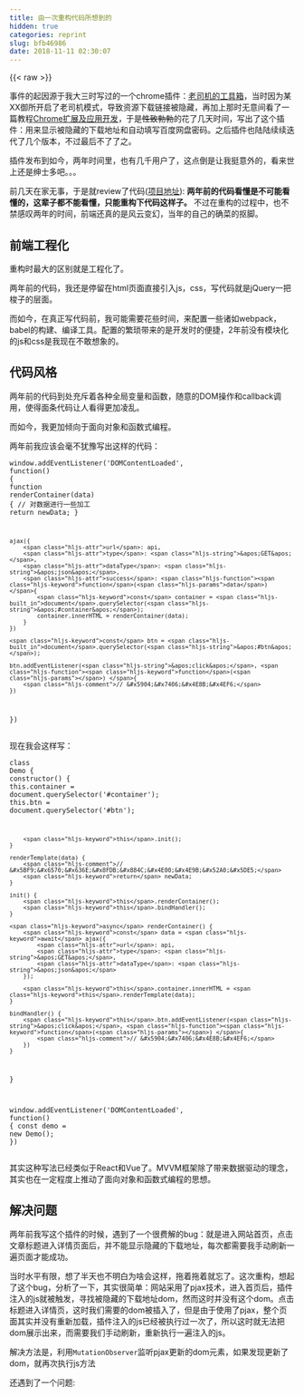 ```yaml
---
title: 由一次重构代码所想到的
hidden: true
categories: reprint
slug: bfb46986
date: 2018-11-11 02:30:07
---
```


{{< raw >}}
<p>&#x4E8B;&#x4EF6;&#x7684;&#x8D77;&#x56E0;&#x6E90;&#x4E8E;&#x6211;&#x5927;&#x4E09;&#x65F6;&#x5199;&#x8FC7;&#x7684;&#x4E00;&#x4E2A;chrome&#x63D2;&#x4EF6;&#xFF1A;<a href="https://chrome.google.com/webstore/detail/%E7%81%B5%E6%A2%A6%E5%BE%A1%E6%89%80/fpiljkfgljdkhlgogfbanafflmibdloc" rel="nofollow noreferrer" target="_blank">&#x8001;&#x53F8;&#x673A;&#x7684;&#x5DE5;&#x5177;&#x7BB1;</a>&#xFF0C;&#x5F53;&#x65F6;&#x56E0;&#x4E3A;&#x67D0;XX&#x5FA1;&#x6240;&#x5F00;&#x542F;&#x4E86;&#x8001;&#x53F8;&#x673A;&#x6A21;&#x5F0F;&#xFF0C;&#x5BFC;&#x81F4;&#x8D44;&#x6E90;&#x4E0B;&#x8F7D;&#x94FE;&#x63A5;&#x88AB;&#x9690;&#x85CF;&#xFF0C;&#x518D;&#x52A0;&#x4E0A;&#x90A3;&#x65F6;&#x65E0;&#x610F;&#x95F4;&#x770B;&#x4E86;&#x4E00;&#x7BC7;&#x6559;&#x7A0B;<a href="http://www.ituring.com.cn/book/1421" rel="nofollow noreferrer" target="_blank">Chrome&#x6269;&#x5C55;&#x53CA;&#x5E94;&#x7528;&#x5F00;&#x53D1;</a>&#xFF0C;&#x4E8E;&#x662F;<del>&#x6027;&#x81F4;&#x52C3;&#x52C3;</del>&#x7684;&#x82B1;&#x4E86;&#x51E0;&#x5929;&#x65F6;&#x95F4;&#xFF0C;&#x5199;&#x51FA;&#x4E86;&#x8FD9;&#x4E2A;&#x63D2;&#x4EF6;&#xFF1A;&#x7528;&#x6765;&#x663E;&#x793A;&#x88AB;&#x9690;&#x85CF;&#x7684;&#x4E0B;&#x8F7D;&#x5730;&#x5740;&#x548C;&#x81EA;&#x52A8;&#x586B;&#x5199;&#x767E;&#x5EA6;&#x7F51;&#x76D8;&#x5BC6;&#x7801;&#x3002;&#x4E4B;&#x540E;&#x63D2;&#x4EF6;&#x4E5F;&#x9646;&#x9646;&#x7EED;&#x7EED;&#x8FED;&#x4EE3;&#x4E86;&#x51E0;&#x4E2A;&#x7248;&#x672C;&#xFF0C;&#x4E0D;&#x8FC7;&#x6700;&#x540E;&#x4E0D;&#x4E86;&#x4E86;&#x4E4B;&#x3002;</p><p>&#x63D2;&#x4EF6;&#x53D1;&#x5E03;&#x5230;&#x5982;&#x4ECA;&#xFF0C;&#x4E24;&#x5E74;&#x65F6;&#x95F4;&#x91CC;&#xFF0C;&#x4E5F;&#x6709;&#x51E0;&#x5343;&#x7528;&#x6237;&#x4E86;&#xFF0C;&#x8FD9;&#x70B9;&#x5012;&#x662F;&#x8BA9;&#x6211;&#x633A;&#x610F;&#x5916;&#x7684;&#xFF0C;&#x770B;&#x6765;&#x4E16;&#x4E0A;&#x8FD8;&#x662F;&#x7EC5;&#x58EB;&#x591A;&#x5427;&#x3002;&#x3002;&#x3002;</p><p>&#x524D;&#x51E0;&#x5929;&#x5728;&#x5BB6;&#x65E0;&#x4E8B;&#xFF0C;&#x4E8E;&#x662F;&#x5C31;review&#x4E86;&#x4EE3;&#x7801;(<a href="https://github.com/deepred5/reimu-extension" rel="nofollow noreferrer" target="_blank">&#x9879;&#x76EE;&#x5730;&#x5740;</a>): <strong>&#x4E24;&#x5E74;&#x524D;&#x7684;&#x4EE3;&#x7801;&#x770B;&#x61C2;&#x662F;&#x4E0D;&#x53EF;&#x80FD;&#x770B;&#x61C2;&#x7684;&#xFF0C;&#x8FD9;&#x8F88;&#x5B50;&#x90FD;&#x4E0D;&#x80FD;&#x770B;&#x61C2;&#xFF0C;&#x53EA;&#x80FD;&#x91CD;&#x6784;&#x4E0B;&#x4EE3;&#x7801;&#x8FD9;&#x6837;&#x5B50;&#x3002;</strong> &#x4E0D;&#x8FC7;&#x5728;&#x91CD;&#x6784;&#x7684;&#x8FC7;&#x7A0B;&#x4E2D;&#xFF0C;&#x4E5F;&#x4E0D;&#x7981;&#x611F;&#x53F9;&#x4E24;&#x5E74;&#x7684;&#x65F6;&#x95F4;&#xFF0C;&#x524D;&#x7AEF;&#x8FD8;&#x771F;&#x7684;&#x662F;&#x98CE;&#x4E91;&#x53D8;&#x5E7B;&#xFF0C;&#x5F53;&#x5E74;&#x7684;&#x81EA;&#x5DF1;&#x7684;&#x786E;&#x83DC;&#x7684;&#x62A0;&#x811A;&#x3002;</p><h2 id="articleHeader0">&#x524D;&#x7AEF;&#x5DE5;&#x7A0B;&#x5316;</h2><p>&#x91CD;&#x6784;&#x65F6;&#x6700;&#x5927;&#x7684;&#x533A;&#x522B;&#x5C31;&#x662F;&#x5DE5;&#x7A0B;&#x5316;&#x4E86;&#x3002;</p><p>&#x4E24;&#x5E74;&#x524D;&#x7684;&#x4EE3;&#x7801;&#xFF0C;&#x6211;&#x8FD8;&#x662F;&#x505C;&#x7559;&#x5728;html&#x9875;&#x9762;&#x76F4;&#x63A5;&#x5F15;&#x5165;js&#xFF0C;css&#xFF0C;&#x5199;&#x4EE3;&#x7801;&#x5C31;&#x662F;jQuery&#x4E00;&#x628A;&#x68AD;&#x5B50;&#x7684;&#x5C42;&#x9762;&#x3002;</p><p>&#x800C;&#x5982;&#x4ECA;&#xFF0C;&#x5728;&#x771F;&#x6B63;&#x5199;&#x4EE3;&#x7801;&#x524D;&#xFF0C;&#x6211;&#x53EF;&#x80FD;&#x9700;&#x8981;&#x82B1;&#x4E9B;&#x65F6;&#x95F4;&#xFF0C;&#x6765;&#x914D;&#x7F6E;&#x4E00;&#x4E9B;&#x8BF8;&#x5982;webpack&#xFF0C;babel&#x7684;&#x6784;&#x5EFA;&#x3001;&#x7F16;&#x8BD1;&#x5DE5;&#x5177;&#x3002;&#x914D;&#x7F6E;&#x7684;&#x7E41;&#x7410;&#x5E26;&#x6765;&#x7684;&#x662F;&#x5F00;&#x53D1;&#x65F6;&#x7684;&#x4FBF;&#x6377;&#xFF0C;2&#x5E74;&#x524D;&#x6CA1;&#x6709;&#x6A21;&#x5757;&#x5316;&#x7684;js&#x548C;css&#x662F;&#x6211;&#x73B0;&#x5728;&#x4E0D;&#x6562;&#x60F3;&#x8C61;&#x7684;&#x3002;</p><h2 id="articleHeader1">&#x4EE3;&#x7801;&#x98CE;&#x683C;</h2><p>&#x4E24;&#x5E74;&#x524D;&#x7684;&#x4EE3;&#x7801;&#x5230;&#x5904;&#x5145;&#x65A5;&#x7740;&#x5404;&#x79CD;&#x5168;&#x5C40;&#x53D8;&#x91CF;&#x548C;&#x51FD;&#x6570;&#xFF0C;&#x968F;&#x610F;&#x7684;DOM&#x64CD;&#x4F5C;&#x548C;callback&#x8C03;&#x7528;&#xFF0C;&#x4F7F;&#x5F97;&#x9762;&#x6761;&#x4EE3;&#x7801;&#x8BA9;&#x4EBA;&#x770B;&#x5F97;&#x66F4;&#x52A0;&#x51CC;&#x4E71;&#x3002;</p><p>&#x800C;&#x5982;&#x4ECA;&#xFF0C;&#x6211;&#x66F4;&#x52A0;&#x503E;&#x5411;&#x4E8E;&#x9762;&#x5411;&#x5BF9;&#x8C61;&#x548C;&#x51FD;&#x6570;&#x5F0F;&#x7F16;&#x7A0B;&#x3002;</p><p>&#x4E24;&#x5E74;&#x524D;&#x6211;&#x5E94;&#x8BE5;&#x4F1A;&#x6BEB;&#x4E0D;&#x72B9;&#x8C6B;&#x5199;&#x51FA;&#x8FD9;&#x6837;&#x7684;&#x4EE3;&#x7801;&#xFF1A;</p><div class="widget-codetool" style="display:none"><div class="widget-codetool--inner"><span class="selectCode code-tool" data-toggle="tooltip" data-placement="top" title="" data-original-title="&#x5168;&#x9009;"></span> <span type="button" class="copyCode code-tool" data-toggle="tooltip" data-placement="top" data-clipboard-text="window.addEventListener(&apos;DOMContentLoaded&apos;, function() {
    function renderContainer(data) {
        // &#x5BF9;&#x6570;&#x636E;&#x8FDB;&#x884C;&#x4E00;&#x4E9B;&#x52A0;&#x5DE5;
        return newData;
    }

    ajax({
        url: api,
        type: &apos;GET&apos;,
        dataType: &apos;json&apos;,
        success: function(data) {
            const container = document.querySelector(&apos;#container&apos;);
            container.innerHTML = renderContainer(data);
        }
    })

    const btn = document.querySelector(&apos;#btn&apos;);

    btn.addEventListener(&apos;click&apos;, function() {
        // &#x5904;&#x7406;&#x4E8B;&#x4EF6;
    })
})" title="" data-original-title="&#x590D;&#x5236;"></span> <span type="button" class="saveToNote code-tool" data-toggle="tooltip" data-placement="top" title="" data-original-title="&#x653E;&#x8FDB;&#x7B14;&#x8BB0;"></span></div></div><pre class="javascript hljs"><code class="javascript"><span class="hljs-built_in">window</span>.addEventListener(<span class="hljs-string">&apos;DOMContentLoaded&apos;</span>, <span class="hljs-function"><span class="hljs-keyword">function</span>(<span class="hljs-params"></span>) </span>{
    <span class="hljs-function"><span class="hljs-keyword">function</span> <span class="hljs-title">renderContainer</span>(<span class="hljs-params">data</span>) </span>{
        <span class="hljs-comment">// &#x5BF9;&#x6570;&#x636E;&#x8FDB;&#x884C;&#x4E00;&#x4E9B;&#x52A0;&#x5DE5;</span>
        <span class="hljs-keyword">return</span> newData;
    }

    ajax({
        <span class="hljs-attr">url</span>: api,
        <span class="hljs-attr">type</span>: <span class="hljs-string">&apos;GET&apos;</span>,
        <span class="hljs-attr">dataType</span>: <span class="hljs-string">&apos;json&apos;</span>,
        <span class="hljs-attr">success</span>: <span class="hljs-function"><span class="hljs-keyword">function</span>(<span class="hljs-params">data</span>) </span>{
            <span class="hljs-keyword">const</span> container = <span class="hljs-built_in">document</span>.querySelector(<span class="hljs-string">&apos;#container&apos;</span>);
            container.innerHTML = renderContainer(data);
        }
    })

    <span class="hljs-keyword">const</span> btn = <span class="hljs-built_in">document</span>.querySelector(<span class="hljs-string">&apos;#btn&apos;</span>);

    btn.addEventListener(<span class="hljs-string">&apos;click&apos;</span>, <span class="hljs-function"><span class="hljs-keyword">function</span>(<span class="hljs-params"></span>) </span>{
        <span class="hljs-comment">// &#x5904;&#x7406;&#x4E8B;&#x4EF6;</span>
    })
})</code></pre><p>&#x73B0;&#x5728;&#x6211;&#x4F1A;&#x8FD9;&#x6837;&#x5199;&#xFF1A;</p><div class="widget-codetool" style="display:none"><div class="widget-codetool--inner"><span class="selectCode code-tool" data-toggle="tooltip" data-placement="top" title="" data-original-title="&#x5168;&#x9009;"></span> <span type="button" class="copyCode code-tool" data-toggle="tooltip" data-placement="top" data-clipboard-text="class Demo {
    constructor() {
        this.container = document.querySelector(&apos;#container&apos;);
        this.btn = document.querySelector(&apos;#btn&apos;);

        this.init();
    }

    renderTemplate(data) {
        // &#x5BF9;&#x6570;&#x636E;&#x8FDB;&#x884C;&#x4E00;&#x4E9B;&#x52A0;&#x5DE5;
        return newData;
    }

    init() {
        this.renderContainer();
        this.bindHandler();
    }

    async renderContainer() {
        const data = await ajax({
            url: api,
            type: &apos;GET&apos;,
            dataType: &apos;json&apos;
        });

        this.container.innerHTML = this.renderTemplate(data);
    }

    bindHandler() {
        this.btn.addEventListener(&apos;click&apos;, function() {
            // &#x5904;&#x7406;&#x4E8B;&#x4EF6;
        })
    }

}

window.addEventListener(&apos;DOMContentLoaded&apos;, function() {
    const demo = new Demo();
})" title="" data-original-title="&#x590D;&#x5236;"></span> <span type="button" class="saveToNote code-tool" data-toggle="tooltip" data-placement="top" title="" data-original-title="&#x653E;&#x8FDB;&#x7B14;&#x8BB0;"></span></div></div><pre class="javascript hljs"><code class="javascript"><span class="hljs-class"><span class="hljs-keyword">class</span> <span class="hljs-title">Demo</span> </span>{
    <span class="hljs-keyword">constructor</span>() {
        <span class="hljs-keyword">this</span>.container = <span class="hljs-built_in">document</span>.querySelector(<span class="hljs-string">&apos;#container&apos;</span>);
        <span class="hljs-keyword">this</span>.btn = <span class="hljs-built_in">document</span>.querySelector(<span class="hljs-string">&apos;#btn&apos;</span>);

        <span class="hljs-keyword">this</span>.init();
    }

    renderTemplate(data) {
        <span class="hljs-comment">// &#x5BF9;&#x6570;&#x636E;&#x8FDB;&#x884C;&#x4E00;&#x4E9B;&#x52A0;&#x5DE5;</span>
        <span class="hljs-keyword">return</span> newData;
    }

    init() {
        <span class="hljs-keyword">this</span>.renderContainer();
        <span class="hljs-keyword">this</span>.bindHandler();
    }

    <span class="hljs-keyword">async</span> renderContainer() {
        <span class="hljs-keyword">const</span> data = <span class="hljs-keyword">await</span> ajax({
            <span class="hljs-attr">url</span>: api,
            <span class="hljs-attr">type</span>: <span class="hljs-string">&apos;GET&apos;</span>,
            <span class="hljs-attr">dataType</span>: <span class="hljs-string">&apos;json&apos;</span>
        });

        <span class="hljs-keyword">this</span>.container.innerHTML = <span class="hljs-keyword">this</span>.renderTemplate(data);
    }

    bindHandler() {
        <span class="hljs-keyword">this</span>.btn.addEventListener(<span class="hljs-string">&apos;click&apos;</span>, <span class="hljs-function"><span class="hljs-keyword">function</span>(<span class="hljs-params"></span>) </span>{
            <span class="hljs-comment">// &#x5904;&#x7406;&#x4E8B;&#x4EF6;</span>
        })
    }

}

<span class="hljs-built_in">window</span>.addEventListener(<span class="hljs-string">&apos;DOMContentLoaded&apos;</span>, <span class="hljs-function"><span class="hljs-keyword">function</span>(<span class="hljs-params"></span>) </span>{
    <span class="hljs-keyword">const</span> demo = <span class="hljs-keyword">new</span> Demo();
})</code></pre><p>&#x5176;&#x5B9E;&#x8FD9;&#x79CD;&#x5199;&#x6CD5;&#x5DF2;&#x7ECF;&#x7C7B;&#x4F3C;&#x4E8E;React&#x548C;Vue&#x4E86;&#x3002;MVVM&#x6846;&#x67B6;&#x9664;&#x4E86;&#x5E26;&#x6765;&#x6570;&#x636E;&#x9A71;&#x52A8;&#x7684;&#x7406;&#x5FF5;&#xFF0C;&#x5176;&#x5B9E;&#x4E5F;&#x5728;&#x4E00;&#x5B9A;&#x7A0B;&#x5EA6;&#x4E0A;&#x63A8;&#x52A8;&#x4E86;&#x9762;&#x5411;&#x5BF9;&#x8C61;&#x548C;&#x51FD;&#x6570;&#x5F0F;&#x7F16;&#x7A0B;&#x7684;&#x601D;&#x60F3;&#x3002;</p><h2 id="articleHeader2">&#x89E3;&#x51B3;&#x95EE;&#x9898;</h2><p>&#x4E24;&#x5E74;&#x524D;&#x6211;&#x5199;&#x8FD9;&#x4E2A;&#x63D2;&#x4EF6;&#x7684;&#x65F6;&#x5019;&#xFF0C;&#x9047;&#x5230;&#x4E86;&#x4E00;&#x4E2A;&#x5F88;&#x8D39;&#x89E3;&#x7684;bug&#xFF1A;&#x5C31;&#x662F;&#x8FDB;&#x5165;&#x7F51;&#x7AD9;&#x9996;&#x9875;&#xFF0C;&#x70B9;&#x51FB;&#x6587;&#x7AE0;&#x6807;&#x9898;&#x8FDB;&#x5165;&#x8BE6;&#x60C5;&#x9875;&#x9762;&#x540E;&#xFF0C;&#x5E76;&#x4E0D;&#x80FD;&#x663E;&#x793A;&#x9690;&#x85CF;&#x7684;&#x4E0B;&#x8F7D;&#x5730;&#x5740;&#xFF0C;&#x6BCF;&#x6B21;&#x90FD;&#x9700;&#x8981;&#x6211;&#x624B;&#x52A8;&#x5237;&#x65B0;&#x4E00;&#x904D;&#x9875;&#x9762;&#x624D;&#x80FD;&#x6210;&#x529F;&#x3002;</p><p>&#x5F53;&#x65F6;&#x6C34;&#x5E73;&#x6709;&#x9650;&#xFF0C;&#x60F3;&#x4E86;&#x534A;&#x5929;&#x4E5F;&#x4E0D;&#x660E;&#x767D;&#x4E3A;&#x5565;&#x4F1A;&#x8FD9;&#x6837;&#xFF0C;&#x62D6;&#x7740;&#x62D6;&#x7740;&#x5C31;&#x5FD8;&#x4E86;&#x3002;&#x8FD9;&#x6B21;&#x91CD;&#x6784;&#xFF0C;&#x60F3;&#x8D77;&#x4E86;&#x8FD9;&#x4E2A;bug&#xFF0C;&#x5206;&#x6790;&#x4E86;&#x4E00;&#x4E0B;&#xFF0C;&#x5176;&#x5B9E;&#x5F88;&#x7B80;&#x5355;&#xFF1A;&#x7F51;&#x7AD9;&#x91C7;&#x7528;&#x4E86;pjax&#x6280;&#x672F;&#xFF0C;&#x8FDB;&#x5165;&#x9996;&#x9875;&#x540E;&#xFF0C;&#x63D2;&#x4EF6;&#x6CE8;&#x5165;&#x7684;js&#x5C31;&#x88AB;&#x89E6;&#x53D1;&#xFF0C;&#x5BFB;&#x627E;&#x88AB;&#x9690;&#x85CF;&#x7684;&#x4E0B;&#x8F7D;&#x5730;&#x5740;dom&#xFF0C;&#x7136;&#x800C;&#x8FD9;&#x65F6;&#x5E76;&#x6CA1;&#x6709;&#x8FD9;&#x4E2A;dom&#x3002;&#x70B9;&#x51FB;&#x6807;&#x9898;&#x8FDB;&#x5165;&#x8BE6;&#x60C5;&#x9875;&#xFF0C;&#x8FD9;&#x65F6;&#x6211;&#x4EEC;&#x9700;&#x8981;&#x7684;dom&#x88AB;&#x63D2;&#x5165;&#x4E86;&#xFF0C;&#x4F46;&#x662F;&#x7531;&#x4E8E;&#x4F7F;&#x7528;&#x4E86;pjax&#xFF0C;&#x6574;&#x4E2A;&#x9875;&#x9762;&#x5176;&#x5B9E;&#x5E76;&#x6CA1;&#x6709;&#x91CD;&#x65B0;&#x52A0;&#x8F7D;&#xFF0C;&#x63D2;&#x4EF6;&#x6CE8;&#x5165;&#x7684;js&#x5DF2;&#x7ECF;&#x88AB;&#x6267;&#x884C;&#x8FC7;&#x4E00;&#x6B21;&#x4E86;&#xFF0C;&#x6240;&#x4EE5;&#x8FD9;&#x65F6;&#x5C31;&#x65E0;&#x6CD5;&#x628A;dom&#x5C55;&#x793A;&#x51FA;&#x6765;&#xFF0C;&#x800C;&#x9700;&#x8981;&#x6211;&#x4EEC;&#x624B;&#x52A8;&#x5237;&#x65B0;&#xFF0C;&#x91CD;&#x65B0;&#x6267;&#x884C;&#x4E00;&#x904D;&#x6CE8;&#x5165;&#x7684;js&#x3002;</p><p>&#x89E3;&#x51B3;&#x65B9;&#x6CD5;&#x662F;&#xFF0C;&#x5229;&#x7528;<code>MutationObserver</code>&#x76D1;&#x542C;pjax&#x66F4;&#x65B0;&#x7684;dom&#x5143;&#x7D20;&#xFF0C;&#x5982;&#x679C;&#x53D1;&#x73B0;&#x66F4;&#x65B0;&#x4E86;dom&#xFF0C;&#x5C31;&#x518D;&#x6B21;&#x6267;&#x884C;js&#x65B9;&#x6CD5;</p><p>&#x8FD8;&#x9047;&#x5230;&#x4E86;&#x4E00;&#x4E2A;&#x95EE;&#x9898;:</p><div class="widget-codetool" style="display:none"><div class="widget-codetool--inner"><span class="selectCode code-tool" data-toggle="tooltip" data-placement="top" title="" data-original-title="&#x5168;&#x9009;"></span> <span type="button" class="copyCode code-tool" data-toggle="tooltip" data-placement="top" data-clipboard-text="`&#x3010;&#x78C1;&#x529B;&#x94FE;&#x63A5;&#x3011;
magnet:?xt=urn:btih:404d1cf190660dfd301e289411cfc3185fcb2c92

&#x3010;&#x767E;&#x5EA6;&#x4E91;&#x3011;
&#x4F20;&#x9001;&#x95E8; &#x63D0;&#x53D6;&#x7801;&#xFF1A;lmys
`" title="" data-original-title="&#x590D;&#x5236;"></span> <span type="button" class="saveToNote code-tool" data-toggle="tooltip" data-placement="top" title="" data-original-title="&#x653E;&#x8FDB;&#x7B14;&#x8BB0;"></span></div></div><pre class="hljs groovy"><code class="javascrpt">`&#x3010;&#x78C1;&#x529B;&#x94FE;&#x63A5;&#x3011;
<span class="hljs-string">magnet:</span>?xt=urn:<span class="hljs-string">btih:</span><span class="hljs-number">404</span>d1cf190660dfd301e289411cfc3185fcb2c92

&#x3010;&#x767E;&#x5EA6;&#x4E91;&#x3011;
&#x4F20;&#x9001;&#x95E8; &#x63D0;&#x53D6;&#x7801;&#xFF1A;lmys
`</code></pre><p>&#x5982;&#x4F55;&#x5728;&#x628A;lmys&#x63D0;&#x53D6;&#x51FA;&#x6765;&#xFF1F;</p><p>&#x5F53;&#x65F6;&#x5F88;&#x62D9;&#x52A3;&#x7684;&#x4F7F;&#x7528;&#x4E86;&#x5B57;&#x7B26;&#x4E32;&#x622A;&#x53D6;&#xFF1A;</p><div class="widget-codetool" style="display:none"><div class="widget-codetool--inner"><span class="selectCode code-tool" data-toggle="tooltip" data-placement="top" title="" data-original-title="&#x5168;&#x9009;"></span> <span type="button" class="copyCode code-tool" data-toggle="tooltip" data-placement="top" data-clipboard-text="function getPwd(str) {
    var index1 = str.indexOf(&apos;&#x63D0;&#x53D6;&#x7801;&apos;);
    var index2 = str.indexOf(&apos;\n&apos;, index1);
    if (index1 !== -1 &amp;&amp; index2 !== -1) {
        return str.slice(index1 + 4, index2).trim();
    }
    return &apos;&apos;;
}" title="" data-original-title="&#x590D;&#x5236;"></span> <span type="button" class="saveToNote code-tool" data-toggle="tooltip" data-placement="top" title="" data-original-title="&#x653E;&#x8FDB;&#x7B14;&#x8BB0;"></span></div></div><pre class="javascript hljs"><code class="javascript"><span class="hljs-function"><span class="hljs-keyword">function</span> <span class="hljs-title">getPwd</span>(<span class="hljs-params">str</span>) </span>{
    <span class="hljs-keyword">var</span> index1 = str.indexOf(<span class="hljs-string">&apos;&#x63D0;&#x53D6;&#x7801;&apos;</span>);
    <span class="hljs-keyword">var</span> index2 = str.indexOf(<span class="hljs-string">&apos;\n&apos;</span>, index1);
    <span class="hljs-keyword">if</span> (index1 !== <span class="hljs-number">-1</span> &amp;&amp; index2 !== <span class="hljs-number">-1</span>) {
        <span class="hljs-keyword">return</span> str.slice(index1 + <span class="hljs-number">4</span>, index2).trim();
    }
    <span class="hljs-keyword">return</span> <span class="hljs-string">&apos;&apos;</span>;
}</code></pre><p>&#x73B0;&#x5728;&#x770B;&#x6765;&#xFF0C;&#x4E00;&#x884C;&#x6B63;&#x5219;&#x5C31;&#x641E;&#x5B9A;&#x7684;&#x4E8B;&#x60C5;&#xFF1A;</p><div class="widget-codetool" style="display:none"><div class="widget-codetool--inner"><span class="selectCode code-tool" data-toggle="tooltip" data-placement="top" title="" data-original-title="&#x5168;&#x9009;"></span> <span type="button" class="copyCode code-tool" data-toggle="tooltip" data-placement="top" data-clipboard-text="const regPassword = /&#x63D0;&#x53D6;&#x7801;.*([a-zA-Z0-9]{4})/;" title="" data-original-title="&#x590D;&#x5236;"></span> <span type="button" class="saveToNote code-tool" data-toggle="tooltip" data-placement="top" title="" data-original-title="&#x653E;&#x8FDB;&#x7B14;&#x8BB0;"></span></div></div><pre class="javascript hljs"><code class="javascript" style="word-break:break-word;white-space:initial"><span class="hljs-keyword">const</span> regPassword = <span class="hljs-regexp">/&#x63D0;&#x53D6;&#x7801;.*([a-zA-Z0-9]{4})/</span>;</code></pre><h2 id="articleHeader3">&#x603B;&#x7ED3;</h2><p>&#x5E9F;&#x8BDD;&#x4E86;&#x90A3;&#x4E48;&#x591A;&#xFF0C;&#x5176;&#x5B9E;&#x5C31;&#x662F;&#x60F3;&#x8BF4;&#xFF0C;&#x6BCF;&#x4E2A;&#x4EBA;&#x5728;&#x6BCF;&#x4E2A;&#x9636;&#x6BB5;&#x90FD;&#x4F1A;&#x53D7;&#x9650;&#x4E8E;&#x5F53;&#x65F6;&#x7684;&#x6280;&#x672F;&#x6C34;&#x5E73;&#x548C;&#x773C;&#x754C;&#x683C;&#x5C40;&#xFF0C;&#x800C;&#x5199;&#x51FA;&#x5728;&#x5F53;&#x65F6;&#x81EA;&#x8BA4;&#x4E3A;&#x662F;&#x6700;&#x597D;&#x7684;&#x4EE3;&#x7801;&#x3002;</p><p>&#x5982;&#x679C;&#x4F60;&#x6700;&#x8FD1;&#x89C9;&#x5F97;&#x81EA;&#x5DF1;&#x6C34;&#x5E73;&#x4E00;&#x76F4;&#x4E0A;&#x4E0D;&#x53BB;&#xFF0C;&#x6280;&#x672F;&#x9047;&#x5230;&#x4E86;&#x74F6;&#x9888;&#xFF0C;&#x8FD9;&#x65F6;&#x4E0D;&#x59A8;---</p><p>&#x62D4;&#x6389;&#x7F51;&#x7EBF;&#xFF0C;&#x5173;&#x4E0A;&#x7535;&#x8111;&#xFF0C;&#x8BFB;&#x51E0;&#x9875;&#x300A;Angular&#x4ECE;&#x5165;&#x95E8;&#x5230;&#x653E;&#x5F03;&#x300B;&#xFF0C;&#x51FA;&#x95E8;&#x53BB;&#x6F2B;&#x5C55;&#x8D70;&#x8D70;&#xFF0C;&#x8981;&#x4E48;&#x53BB;&#x5973;&#x88C5;&#xFF0C;&#x5929;&#x9ED1;&#x4E86;&#x7EA6;&#x51E0;&#x4E2A;&#x597D;&#x4E45;&#x4E0D;&#x89C1;&#x7684;&#x80A5;&#x5B85;&#x627E;&#x4E2A;&#x5730;&#x65B9;&#x559D;&#x70B9;&#x5FEB;&#x4E50;&#x6C34;&#x3001;&#x804A;&#x804A;&#x7EB8;&#x7247;&#x8001;&#x5A46;&#xFF0C;&#x968F;&#x4FBF;&#x505A;&#x4E9B;&#x4EC0;&#x4E48;&#x3002;&#x4E00;&#x5929;&#x4E0B;&#x6765;&#xFF0C;&#x4F60;&#x5C31;&#x4F1A;&#x53D1;&#x73B0;&#xFF0C;&#x8FD8;&#x662F;jQuery&#x5199;&#x7684;&#x723D;&#xFF01;</p>
{{< /raw >}}

# 版权声明
本文资源来源互联网，仅供学习研究使用，版权归该资源的合法拥有者所有，
本文仅用于学习、研究和交流目的。转载请注明出处、完整链接以及原作者。
原作者若认为本站侵犯了您的版权，请联系我们，我们会立即删除！

## 原文标题
由一次重构代码所想到的

## 原文链接
[https://segmentfault.com/a/1190000016326029](https://segmentfault.com/a/1190000016326029)

